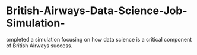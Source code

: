 # British-Airways-Data-Science-Job-Simulation-
ompleted a simulation focusing on how data science is a critical component of British Airways success.
